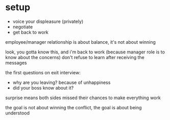 

# setup
- voice your displeasure (privately)
- negotiate
- get back to work

employee/manager relationship is about balance, it's not about winning

look, you gotta know this, and i'm back to work (because manager role is to know about the concerns)
don't refuse to learn after receiving the messages

the first questions on exit interview:
- why are you leaving? because of unhappiness
- did your boss know about it?

surprise means both sides missed their chances to make everything work

the goal is not about winning the conflict, the goal is about being understood

